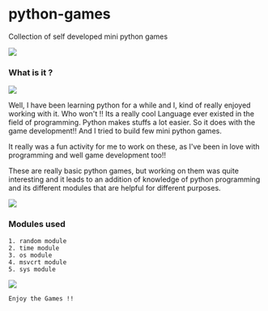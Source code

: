 # python-games

Collection of self developed mini python games

![](https://udemy-images.udemy.com/course/750x422/566404_56ea_3.jpg)


### What is it ?

![](http://www.usingpython.com/wp-content/uploads/header1.jpg)

Well, I have been learning python for a while and I, kind of really enjoyed working with it. Who won't !! Its a really
cool Language ever existed in the field of programming. Python makes stuffs a lot easier. So it does with the game development!! 
And I tried to build few mini python games.

It really was a fun activity for me to work on these, as I've been in love with programming and well game development too!!

These are really basic python games, but working on them was quite interesting and it leads to an addition of knowledge
of python programming and its different modules that are helpful for different purposes.


![](https://target.scene7.com/is/image/Target/53596334?wid=488&hei=488&fmt=pjpeg)


### Modules used

    1. random module
    2. time module
    3. os module
    4. msvcrt module
    5. sys module
    
![](https://i0.wp.com/www.learnrichly.com/wp-content/uploads/2017/07/invent-with-python-featured.png?resize=660%2C330&ssl=1)
    
    
    Enjoy the Games !!
